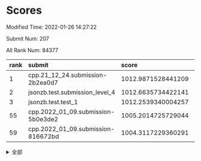 # Scores

Modified Time: 2022-01-26 14:27:22

Submit Num: 207

All Rank Num: 84377

| rank |               submit               |       score        |       sigma        | pk_num |
| :--- | :--------------------------------- | :----------------- | :----------------- | :----- |
| 1    | cpp.21_12_24.submission-2b2ea0d7   | 1012.9871528441209 | 0.8210192126529627 | 1630   |
| 2    | jsonzb.test.submission_level_4     | 1012.6635734422141 | 0.7891532464253331 | 1632   |
| 3    | jsonzb.test.test_1                 | 1012.2539340004257 | 0.8207734203071523 | 1632   |
| 55   | cpp.2022_01_09.submission-5b0e3de2 | 1005.2014725729044 | 0.7081040104673555 | 1631   |
| 59   | cpp.2022_01_09.submission-816672bd | 1004.3117229360291 | 0.7268791113825733 | 1630   |


<details>
<summary>全部</summary>

| rank |                 submit                 |       score        |       sigma        | pk_num |
| :--- | :------------------------------------- | :----------------- | :----------------- | :----- |
| 1    | cpp.21_12_24.submission-2b2ea0d7       | 1012.9871528441209 | 0.8210192126529627 | 1630   |
| 2    | jsonzb.test.submission_level_4         | 1012.6635734422141 | 0.7891532464253331 | 1632   |
| 3    | jsonzb.test.test_1                     | 1012.2539340004257 | 0.8207734203071523 | 1632   |
| 4    | gobigger.level_3.submission_level_3_10 | 1011.7185898505347 | 0.7658124516077989 | 1629   |
| 5    | gobigger.level_3.submission_level_3_42 | 1011.2430570033202 | 0.7751229465813524 | 1630   |
| 6    | gobigger.level_3.submission_level_3_32 | 1011.1956087199769 | 0.7804590933920104 | 1628   |
| 7    | gobigger.level_3.submission_level_3_48 | 1011.066518976495  | 0.7508683193280389 | 1634   |
| 8    | gobigger.level_3.submission_level_3_3  | 1010.9949482921616 | 0.7961896562886834 | 1628   |
| 9    | gobigger.level_3.submission_level_3_16 | 1010.964610821866  | 0.7763051939572191 | 1631   |
| 10   | gobigger.level_3.submission_level_3_31 | 1010.9558713910801 | 0.7763721060624824 | 1629   |
| 11   | gobigger.level_3.submission_level_3_43 | 1010.8225994533631 | 0.7692864128102352 | 1629   |
| 12   | gobigger.level_3.submission_level_3_2  | 1010.7261397929299 | 0.774388630425795  | 1630   |
| 13   | gobigger.level_3.submission_level_3_49 | 1010.7059671612442 | 0.7607088041312766 | 1629   |
| 14   | gobigger.level_3.submission_level_3_19 | 1010.6223082970133 | 0.771625881524791  | 1627   |
| 15   | gobigger.level_3.submission_level_3_39 | 1010.5909842621664 | 0.7475596007991752 | 1633   |
| 16   | gobigger.level_3.submission_level_3_22 | 1010.5865294956735 | 0.755768386526129  | 1634   |
| 17   | gobigger.level_3.submission_level_3_36 | 1010.5064210677979 | 0.7634475966334933 | 1628   |
| 18   | gobigger.level_3.submission_level_3_44 | 1010.4928637373715 | 0.7663313055010338 | 1634   |
| 19   | gobigger.level_3.submission_level_3_6  | 1010.4848681939203 | 0.7641148872803569 | 1630   |
| 20   | gobigger.level_3.submission_level_3_7  | 1010.3838228928752 | 0.7990217594531283 | 1633   |
| 21   | gobigger.level_3.submission_level_3_46 | 1010.3445327094418 | 0.7534424191302932 | 1631   |
| 22   | gobigger.level_3.submission_level_3_0  | 1010.3090427732936 | 0.7678000857643869 | 1627   |
| 23   | gobigger.level_3.submission_level_3_24 | 1010.3018736374429 | 0.776950566120536  | 1635   |
| 24   | gobigger.level_3.submission_level_3_33 | 1010.2683523034016 | 0.7582996089412272 | 1631   |
| 25   | gobigger.level_3.submission_level_3_29 | 1010.2186971956489 | 0.7800537809544104 | 1630   |
| 26   | gobigger.level_3.submission_level_3_40 | 1010.1512556344685 | 0.7998390812381485 | 1630   |
| 27   | gobigger.level_3.submission_level_3_47 | 1010.0647456871774 | 0.7442550138979234 | 1633   |
| 28   | gobigger.level_3.submission_level_3_18 | 1010.018850338335  | 0.7434226319859276 | 1632   |
| 29   | gobigger.level_3.submission_level_3_12 | 1009.9670193026789 | 0.7557586261922506 | 1628   |
| 30   | gobigger.level_3.submission_level_3_20 | 1009.8419369470256 | 0.754042815291986  | 1634   |
| 31   | gobigger.level_3.submission_level_3_9  | 1009.7824997953735 | 0.7351088692813174 | 1631   |
| 32   | gobigger.level_3.submission_level_3_38 | 1009.7753720831315 | 0.7808332154294217 | 1629   |
| 33   | gobigger.level_3.submission_level_3_8  | 1009.7527285144079 | 0.759817910417034  | 1629   |
| 34   | gobigger.level_3.submission_level_3_34 | 1009.7390896205503 | 0.7302747144082751 | 1629   |
| 35   | gobigger.level_3.submission_level_3_30 | 1009.7085813030659 | 0.7688795633603371 | 1631   |
| 36   | gobigger.level_3.submission_level_3_26 | 1009.6901999299002 | 0.7535144239267508 | 1629   |
| 37   | gobigger.level_3.submission_level_3_35 | 1009.6572255568394 | 0.7463321222666397 | 1629   |
| 38   | gobigger.level_3.submission_level_3_14 | 1009.6045975759205 | 0.757948103417717  | 1629   |
| 39   | gobigger.level_3.submission_level_3_23 | 1009.5004270910267 | 0.7743938141422345 | 1634   |
| 40   | gobigger.level_3.submission_level_3_45 | 1009.3981507532591 | 0.7441217683319732 | 1630   |
| 41   | gobigger.level_3.submission_level_3_4  | 1009.3404976033346 | 0.7479616634147073 | 1632   |
| 42   | gobigger.level_3.submission_level_3_15 | 1009.3202973288998 | 0.7476666591598581 | 1632   |
| 43   | gobigger.level_3.submission_level_3_25 | 1009.2687145712185 | 0.7440715874194772 | 1630   |
| 44   | gobigger.level_3.submission_level_3_27 | 1009.225258624033  | 0.7289746963423552 | 1628   |
| 45   | gobigger.level_3.submission_level_3_11 | 1009.1979917385054 | 0.7480346468885218 | 1627   |
| 46   | gobigger.level_3.submission_level_3_28 | 1009.1139429552105 | 0.7367770750529956 | 1631   |
| 47   | gobigger.level_3.submission_level_3_41 | 1009.0812953919603 | 0.7572861289068769 | 1631   |
| 48   | gobigger.level_3.submission_level_3_13 | 1009.0164593133735 | 0.7297192924115053 | 1630   |
| 49   | gobigger.level_3.submission_level_3_5  | 1008.9585869954319 | 0.7631439330689054 | 1632   |
| 50   | gobigger.level_3.submission_level_3_21 | 1008.5210789717953 | 0.7473274218063666 | 1629   |
| 51   | gobigger.level_3.submission_level_3_1  | 1008.0090018382649 | 0.7493670343149504 | 1628   |
| 52   | gobigger.level_3.submission_level_3_37 | 1008.0063862504668 | 0.7403174700603736 | 1629   |
| 53   | gobigger.level_3.submission_level_3_17 | 1007.6593347053155 | 0.7220361073543827 | 1627   |
| 54   | gobigger.level_1.submission_level_1_13 | 1005.2709149328548 | 0.7230837643198221 | 1632   |
| 55   | cpp.2022_01_09.submission-5b0e3de2     | 1005.2014725729044 | 0.7081040104673555 | 1631   |
| 56   | gobigger.level_1.submission_level_1_36 | 1005.0255982956663 | 0.730432499524719  | 1631   |
| 57   | gobigger.level_1.submission_level_1_40 | 1004.5422438766022 | 0.7176544377580996 | 1635   |
| 58   | gobigger.level_1.submission_level_1_32 | 1004.3616561936071 | 0.7176864726857185 | 1634   |
| 59   | cpp.2022_01_09.submission-816672bd     | 1004.3117229360291 | 0.7268791113825733 | 1630   |
| 60   | gobigger.level_1.submission_level_1_42 | 1004.2733635313836 | 0.7168004068410984 | 1632   |
| 61   | gobigger.level_1.submission_level_1_11 | 1004.220692910784  | 0.723795449005052  | 1632   |
| 62   | gobigger.level_1.submission_level_1_22 | 1004.1352245957679 | 0.7196649092458466 | 1634   |
| 63   | gobigger.level_1.submission_level_1_20 | 1004.0669809349985 | 0.713718928564811  | 1630   |
| 64   | gobigger.level_1.submission_level_1_25 | 1003.9994800713646 | 0.7109936811543295 | 1628   |
| 65   | gobigger.level_1.submission_level_1_46 | 1003.9579660401314 | 0.7191562569652873 | 1630   |
| 66   | gobigger.level_1.submission_level_1_7  | 1003.8944709312212 | 0.7203139260019318 | 1628   |
| 67   | gobigger.level_1.submission_level_1_16 | 1003.8386483689985 | 0.7346569969060905 | 1627   |
| 68   | gobigger.level_1.submission_level_1_19 | 1003.7313242057642 | 0.7248582761959483 | 1632   |
| 69   | gobigger.level_1.submission_level_1_23 | 1003.7152045687872 | 0.7102823697797479 | 1628   |
| 70   | gobigger.level_1.submission_level_1_21 | 1003.7094124161619 | 0.723096552183767  | 1628   |
| 71   | gobigger.level_1.submission_level_1_14 | 1003.7035891994203 | 0.7119720553357647 | 1627   |
| 72   | gobigger.level_1.submission_level_1_10 | 1003.6371876514063 | 0.7173537921475385 | 1632   |
| 73   | gobigger.level_1.submission_level_1_43 | 1003.6095139496215 | 0.7126150066608028 | 1630   |
| 74   | gobigger.level_1.submission_level_1_49 | 1003.5122288244203 | 0.712578598302372  | 1633   |
| 75   | gobigger.level_1.submission_level_1_12 | 1003.4510675514509 | 0.7100746672946268 | 1633   |
| 76   | gobigger.level_1.submission_level_1_6  | 1003.445689559161  | 0.7083629876897335 | 1631   |
| 77   | gobigger.level_1.submission_level_1_44 | 1003.4430399032167 | 0.7211707556202247 | 1632   |
| 78   | gobigger.level_1.submission_level_1_29 | 1003.436248794785  | 0.7095461313256026 | 1630   |
| 79   | gobigger.level_1.submission_level_1_45 | 1003.4347366773152 | 0.7137567510064878 | 1627   |
| 80   | gobigger.level_1.submission_level_1_41 | 1003.3245050938083 | 0.7150262337363901 | 1632   |
| 81   | gobigger.level_1.submission_level_1_9  | 1003.3040846276757 | 0.7186441093645466 | 1628   |
| 82   | gobigger.level_1.submission_level_1_31 | 1003.3009957156091 | 0.7206642974110664 | 1632   |
| 83   | gobigger.level_1.submission_level_1_24 | 1003.296067694387  | 0.7118932272716934 | 1632   |
| 84   | gobigger.level_1.submission_level_1_39 | 1003.2339564284277 | 0.7094957715169018 | 1629   |
| 85   | gobigger.level_1.submission_level_1_38 | 1003.1185819451906 | 0.7266837775850933 | 1628   |
| 86   | gobigger.level_1.submission_level_1_48 | 1003.0695545799119 | 0.7224429113933654 | 1625   |
| 87   | gobigger.level_1.submission_level_1_27 | 1003.0628202861612 | 0.7177307937301565 | 1628   |
| 88   | gobigger.level_1.submission_level_1_1  | 1002.9983545486205 | 0.7202674874988017 | 1629   |
| 89   | gobigger.level_1.submission_level_1_33 | 1002.9853665652412 | 0.7184895873048746 | 1629   |
| 90   | gobigger.level_1.submission_level_1_0  | 1002.878410755573  | 0.720033030313493  | 1630   |
| 91   | gobigger.level_1.submission_level_1_15 | 1002.8489767914973 | 0.7033166229230263 | 1633   |
| 92   | gobigger.level_1.submission_level_1_37 | 1002.8331003599454 | 0.7191024594386887 | 1633   |
| 93   | gobigger.level_1.submission_level_1_47 | 1002.76246671716   | 0.717336223293688  | 1631   |
| 94   | gobigger.level_1.submission_level_1_26 | 1002.7325670897619 | 0.7252528559629037 | 1628   |
| 95   | gobigger.level_1.submission_level_1_35 | 1002.6561219784688 | 0.7085633745177066 | 1628   |
| 96   | gobigger.level_1.submission_level_1_30 | 1002.4432195098055 | 0.7056253260368683 | 1631   |
| 97   | gobigger.level_1.submission_level_1_18 | 1002.4323059950569 | 0.7161979161222491 | 1629   |
| 98   | gobigger.level_1.submission_level_1_17 | 1002.3319542258939 | 0.721204945590172  | 1632   |
| 99   | gobigger.level_1.submission_level_1_34 | 1002.2906298906781 | 0.7034671276240175 | 1631   |
| 100  | gobigger.level_1.submission_level_1_28 | 1002.2475410700338 | 0.720274351343848  | 1630   |
| 101  | gobigger.level_1.submission_level_1_5  | 1002.2120036341768 | 0.7067833560249783 | 1626   |
| 102  | gobigger.level_1.submission_level_1_4  | 1001.9933460281094 | 0.7097567567728629 | 1634   |
| 103  | gobigger.level_1.submission_level_1_3  | 1001.9708224364705 | 0.7156239827729096 | 1633   |
| 104  | gobigger.level_1.submission_level_1_8  | 1001.8362103144422 | 0.7063686487803921 | 1626   |
| 105  | gobigger.level_1.submission_level_1_2  | 1001.3722976268241 | 0.7034625128273037 | 1627   |
| 106  | gobigger.random.submission_random_2    | 997.1432917257481  | 0.7033267457093372 | 1634   |
| 107  | gobigger.random.submission_random_36   | 997.020789997025   | 0.7037784356805794 | 1632   |
| 108  | gobigger.random.submission_random_37   | 996.9743434059212  | 0.7063168221867485 | 1634   |
| 109  | gobigger.random.submission_random_18   | 996.7993985909567  | 0.6995833521084941 | 1635   |
| 110  | gobigger.random.submission_random_39   | 996.7971395317868  | 0.7093030972366344 | 1629   |
| 111  | gobigger.random.submission_random_20   | 996.7708974219626  | 0.7163969391205066 | 1630   |
| 112  | gobigger.random.submission_random_1    | 996.7359498091827  | 0.7057336080390914 | 1631   |
| 113  | gobigger.random.submission_random_48   | 996.7089688587488  | 0.7251870257553282 | 1632   |
| 114  | gobigger.random.submission_random_21   | 996.6552067417865  | 0.7319616749150433 | 1635   |
| 115  | gobigger.random.submission_random_5    | 996.6234990744101  | 0.7082499982676693 | 1631   |
| 116  | gobigger.random.submission_random_46   | 996.5525269664545  | 0.7162587647336678 | 1629   |
| 117  | gobigger.random.submission_random_11   | 996.5262045646608  | 0.7064888144300676 | 1629   |
| 118  | gobigger.random.submission_random_0    | 996.5073362264723  | 0.7036556748333902 | 1634   |
| 119  | gobigger.random.submission_random_34   | 996.4703429284785  | 0.701720826266902  | 1631   |
| 120  | gobigger.random.submission_random_32   | 996.4607538235252  | 0.7148562031346463 | 1631   |
| 121  | gobigger.random.submission_random_38   | 996.3952933541915  | 0.698205259643008  | 1627   |
| 122  | gobigger.random.submission_random_30   | 996.3551109613126  | 0.6997115166389912 | 1625   |
| 123  | gobigger.random.submission_random_44   | 996.3462262686176  | 0.7150428743701431 | 1632   |
| 124  | gobigger.random.submission_random_45   | 996.2719823290249  | 0.7108478315463787 | 1633   |
| 125  | gobigger.random.submission_random_35   | 996.2428412275277  | 0.6985063620883697 | 1631   |
| 126  | gobigger.random.submission_random_10   | 996.1007226837555  | 0.7081570296031654 | 1633   |
| 127  | gobigger.random.submission_random_12   | 996.0506304772589  | 0.7010251582103597 | 1630   |
| 128  | gobigger.random.submission_random_15   | 996.0406461192971  | 0.7240747998067233 | 1633   |
| 129  | gobigger.random.submission_random_14   | 996.0362631854298  | 0.7111975757853023 | 1631   |
| 130  | gobigger.random.submission_random_33   | 996.0308852397709  | 0.7136096225366891 | 1635   |
| 131  | gobigger.random.submission_random_27   | 996.0287251565267  | 0.7320437793285649 | 1634   |
| 132  | gobigger.random.submission_random_19   | 995.9979608254126  | 0.7095408823276698 | 1629   |
| 133  | gobigger.random.submission_random_22   | 995.9429136972212  | 0.7203444028546852 | 1634   |
| 134  | gobigger.random.submission_random_7    | 995.9136037794482  | 0.7287103240655323 | 1629   |
| 135  | gobigger.random.submission_random_9    | 995.8587546668081  | 0.7018545033200435 | 1632   |
| 136  | gobigger.random.submission_random_42   | 995.8489963860636  | 0.7129801688054417 | 1634   |
| 137  | gobigger.random.submission_random_25   | 995.810529290037   | 0.715588845088645  | 1634   |
| 138  | gobigger.random.submission_random_3    | 995.7677967257815  | 0.7083959100352831 | 1631   |
| 139  | gobigger.random.submission_random_47   | 995.7338007893459  | 0.7202126561698936 | 1629   |
| 140  | gobigger.random.submission_random_8    | 995.7049922713294  | 0.7142837376045705 | 1634   |
| 141  | gobigger.random.submission_random_43   | 995.6334374821047  | 0.7019395604503569 | 1631   |
| 142  | gobigger.random.submission_random_26   | 995.5283118995179  | 0.7120306770366469 | 1631   |
| 143  | gobigger.random.submission_random_13   | 995.4652259456707  | 0.7216447520214296 | 1635   |
| 144  | gobigger.random.submission_random_6    | 995.447766282339   | 0.705804465276597  | 1628   |
| 145  | gobigger.random.submission_random_41   | 995.3410971132217  | 0.7192070139805186 | 1626   |
| 146  | gobigger.random.submission_random_17   | 995.3285099782288  | 0.706442712423417  | 1629   |
| 147  | gobigger.random.submission_random_16   | 995.3136633631734  | 0.7122970110159601 | 1631   |
| 148  | gobigger.random.submission_random_24   | 995.2332539313755  | 0.7228061150336728 | 1629   |
| 149  | gobigger.random.submission_random_49   | 995.2190661214984  | 0.7076986710427934 | 1632   |
| 150  | gobigger.random.submission_random_28   | 995.1958622797447  | 0.7250035726147348 | 1633   |
| 151  | gobigger.random.submission_random_31   | 995.1502069355006  | 0.713954011074918  | 1631   |
| 152  | gobigger.random.submission_random_29   | 995.1478134062851  | 0.7202452777672416 | 1633   |
| 153  | gobigger.random.submission_random_23   | 995.0121278692803  | 0.7134067431028221 | 1633   |
| 154  | gobigger.random.submission_random_40   | 994.9302572817767  | 0.7185005157202623 | 1633   |
| 155  | gobigger.random.submission_random_4    | 994.4852422238044  | 0.7069240050410802 | 1631   |
| 156  | gobigger.level_2.submission_level_2_32 | 993.3632138950171  | 0.7547528740672526 | 1629   |
| 157  | gobigger.level_2.submission_level_2_38 | 993.1846434252957  | 0.7388999035401174 | 1625   |
| 158  | gobigger.level_2.submission_level_2_15 | 993.0739234239643  | 0.7328900736982612 | 1627   |
| 159  | gobigger.level_2.submission_level_2_10 | 993.0174462674403  | 0.7330819635817211 | 1631   |
| 160  | gobigger.level_2.submission_level_2_31 | 992.9703158221714  | 0.7352215291983407 | 1632   |
| 161  | gobigger.level_2.submission_level_2_4  | 992.9630397268354  | 0.7288596627362828 | 1630   |
| 162  | gobigger.level_2.submission_level_2_39 | 992.7696785201412  | 0.7529029529092162 | 1633   |
| 163  | gobigger.level_2.submission_level_2_25 | 992.7289536761688  | 0.7321779945729153 | 1631   |
| 164  | gobigger.level_2.submission_level_2_16 | 992.6849700069519  | 0.7381958113913992 | 1631   |
| 165  | gobigger.level_2.submission_level_2_5  | 992.6428151714324  | 0.7570306610313727 | 1630   |
| 166  | gobigger.level_2.submission_level_2_24 | 992.516664773008   | 0.7571768819753059 | 1629   |
| 167  | gobigger.level_2.submission_level_2_1  | 992.4796109638527  | 0.7392784614012409 | 1629   |
| 168  | gobigger.level_2.submission_level_2_40 | 992.4518261952497  | 0.7647191704646256 | 1630   |
| 169  | gobigger.level_2.submission_level_2_3  | 992.4326580119176  | 0.7297577202152794 | 1630   |
| 170  | gobigger.level_2.submission_level_2_33 | 992.4266418621837  | 0.7305827470423766 | 1630   |
| 171  | gobigger.level_2.submission_level_2_28 | 992.4241270334029  | 0.7394311790878212 | 1629   |
| 172  | gobigger.level_2.submission_level_2_9  | 992.2905887599699  | 0.7386620142129493 | 1629   |
| 173  | gobigger.level_2.submission_level_2_41 | 992.2681477984913  | 0.7425303835186778 | 1629   |
| 174  | gobigger.level_2.submission_level_2_22 | 992.1735573090573  | 0.7508017912876355 | 1632   |
| 175  | gobigger.level_2.submission_level_2_42 | 992.1193106741329  | 0.7604451712827026 | 1633   |
| 176  | gobigger.level_2.submission_level_2_12 | 992.1006188055986  | 0.7448285723816486 | 1633   |
| 177  | gobigger.level_2.submission_level_2_6  | 992.0717174797103  | 0.739415395030379  | 1629   |
| 178  | gobigger.level_2.submission_level_2_43 | 992.0542570546426  | 0.7412382979986151 | 1630   |
| 179  | gobigger.level_2.submission_level_2_23 | 992.0087897926758  | 0.7530261015143392 | 1635   |
| 180  | gobigger.level_2.submission_level_2_26 | 991.938531221204   | 0.7399119802403389 | 1636   |
| 181  | gobigger.level_2.submission_level_2_19 | 991.9150696431852  | 0.763008573559822  | 1629   |
| 182  | gobigger.level_2.submission_level_2_27 | 991.8912834555593  | 0.7387254719544706 | 1633   |
| 183  | gobigger.level_2.submission_level_2_11 | 991.8818238481882  | 0.7441022082515075 | 1628   |
| 184  | gobigger.level_2.submission_level_2_17 | 991.8619590193903  | 0.7514414541512232 | 1629   |
| 185  | gobigger.level_2.submission_level_2_45 | 991.8564388529414  | 0.74142010349343   | 1628   |
| 186  | gobigger.level_2.submission_level_2_48 | 991.8159083630646  | 0.7600828950998109 | 1631   |
| 187  | gobigger.level_2.submission_level_2_46 | 991.7703953949242  | 0.7524705959257841 | 1628   |
| 188  | gobigger.level_2.submission_level_2_49 | 991.7674265144993  | 0.7544610301211039 | 1630   |
| 189  | gobigger.level_2.submission_level_2_8  | 991.6946599612913  | 0.7533716698698211 | 1629   |
| 190  | gobigger.level_2.submission_level_2_29 | 991.5568349986836  | 0.7534838406073509 | 1631   |
| 191  | gobigger.level_2.submission_level_2_0  | 991.3871042610184  | 0.75046558080531   | 1632   |
| 192  | gobigger.level_2.submission_level_2_13 | 991.3581240962038  | 0.7498044531425512 | 1631   |
| 193  | gobigger.level_2.submission_level_2_2  | 991.1778186543211  | 0.7545920714771867 | 1627   |
| 194  | gobigger.level_2.submission_level_2_7  | 991.1654219616687  | 0.7687529075111393 | 1634   |
| 195  | gobigger.level_2.submission_level_2_18 | 991.1549737338577  | 0.7657831183061595 | 1627   |
| 196  | gobigger.level_2.submission_level_2_14 | 991.0208765406466  | 0.7504154204880601 | 1627   |
| 197  | gobigger.level_2.submission_level_2_21 | 990.9867057493542  | 0.7464702422532228 | 1630   |
| 198  | gobigger.level_2.submission_level_2_34 | 990.9537801719569  | 0.7588031098557626 | 1631   |
| 199  | gobigger.level_2.submission_level_2_20 | 990.8603701204381  | 0.7657318217532731 | 1631   |
| 200  | gobigger.level_2.submission_level_2_47 | 990.8233287201645  | 0.7708769429871559 | 1630   |
| 201  | gobigger.level_2.submission_level_2_30 | 990.6764293208319  | 0.7631592392860339 | 1626   |
| 202  | gobigger.level_2.submission_level_2_37 | 990.4548778618213  | 0.784746321930864  | 1628   |
| 203  | gobigger.level_2.submission_level_2_44 | 989.8297397021167  | 0.7687621641206331 | 1630   |
| 204  | gobigger.level_2.submission_level_2_36 | 989.791625934648   | 0.7677705372528503 | 1628   |
| 205  | gobigger.level_2.submission_level_2_35 | 989.6219607240926  | 0.7628613223034447 | 1629   |
| 206  | gobigger.none.submission_none_0        | 978.4259406938647  | 1.320533940059664  | 1633   |
| 207  | gobigger.none.submission_none_1        | 975.5976909557031  | 1.5277471581046214 | 1628   |

</details>
